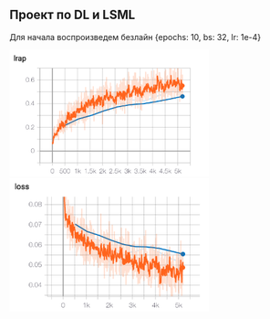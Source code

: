 ## Проект по DL и LSML

Для начала воспроизведем безлайн 
{epochs: 10, bs: 32, lr: 1e-4}

<img src="./img/lrap.png" alt="drawing" width="350"/> <img src="./img/loss.png" alt="drawing" width="350"/>


